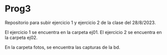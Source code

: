 # Prog3
Repositorio para subir ejercicio 1 y ejercicio 2 de la clase del 28/8/2023.

El ejercicio 1 se encuentra en la carpeta ej01.
El ejercicio 2 se encuentra en la carpeta ej02.

En la carpeta fotos, se encuentra las capturas de la bd.
